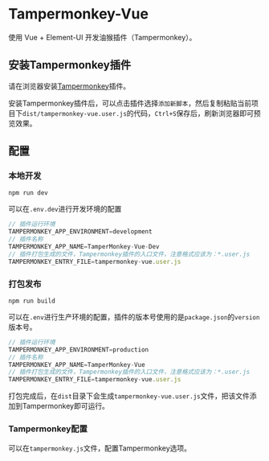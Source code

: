 # Tampermonkey-Vue
使用 Vue + Element-UI 开发油猴插件（Tampermonkey）。

## 安装Tampermonkey插件
请在浏览器安装[Tampermonkey](https://tampermonkey.net/)插件。

安装Tampermonkey插件后，可以点击插件选择`添加新脚本`，然后复制粘贴当前项目下`dist/tampermonkey-vue.user.js`的代码，`Ctrl+S`保存后，刷新浏览器即可预览效果。

## 配置

### 本地开发
```
npm run dev
```

可以在`.env.dev`进行开发环境的配置
``` js
// 插件运行环境
TAMPERMONKEY_APP_ENVIRONMENT=development
// 插件名称
TAMPERMONKEY_APP_NAME=TamperMonkey-Vue-Dev
// 插件打包生成的文件，Tampermonkey插件的入口文件，注意格式应该为：*.user.js
TAMPERMONKEY_ENTRY_FILE=tampermonkey-vue.user.js

```

### 打包发布
```
npm run build
```

可以在`.env`进行生产环境的配置，插件的版本号使用的是`package.json`的`version`版本号。
```js
// 插件运行环境
TAMPERMONKEY_APP_ENVIRONMENT=production
// 插件名称
TAMPERMONKEY_APP_NAME=TamperMonkey-Vue
// 插件打包生成的文件，Tampermonkey插件的入口文件，注意格式应该为：*.user.js
TAMPERMONKEY_ENTRY_FILE=tampermonkey-vue.user.js
```

打包完成后，在`dist`目录下会生成`tampermonkey-vue.user.js`文件，把该文件添加到Tampermonkey即可运行。

### Tampermonkey配置
可以在`tampermonkey.js`文件，配置Tampermonkey选项。